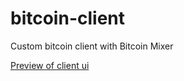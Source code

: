 # bitcoin-client
Custom bitcoin client with Bitcoin Mixer

[Preview of client ui](https://www.coinomi.com/img/desktop.png)
